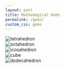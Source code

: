 ```yaml
---
layout: post
title: Mathemagical Gems
permalink: /gems/
custom_css: gems
---
```


<div class='circle-main'>
  <div class="circle"><img src='{{ site.baseurl }}\assets\images\tetrahedron.png' alt="tetrahedron" /></div>
  <div class="circle"><img src='{{ site.baseurl }}\assets\images\octahedron.png' alt="octahedron" /></div>
  <div class="circle"><img src='{{ site.baseurl }}\assets\images\icosahedron.png' alt="icosahedron" /></div>
  <div class="circle"><img src='{{ site.baseurl }}\assets\images\cube.png' alt="cube" /></div>
  <div class="circle"><img src='{{ site.baseurl }}\assets\images\dodecahedron.png' alt="dodecahedron" /></div>
</div>